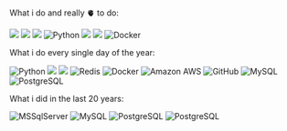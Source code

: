 What i do and really 🫀 to do:

![](https://img.shields.io/static/v1?label=cloud&message=AWS&color=orange)
![](https://img.shields.io/static/v1?label=tool&message=Kubernetes&color=blue)
![](https://img.shields.io/static/v1?label=tool&message=Helm&color=yellow)
![Python](https://img.shields.io/badge/-Python-black?style=flat-square&logo=Python)
![](https://img.shields.io/static/v1?label=code&message=GitHubActions&color=black)
![](https://img.shields.io/static/v1?label=tool&message=Metabase&color=blue)
![Docker](https://img.shields.io/badge/-Docker-black?style=flat-square&logo=docker)

What i do every single day of the year:

![Python](https://img.shields.io/badge/-Python-black?style=flat-square&logo=Python)
![](https://img.shields.io/static/v1?label=Code&message=Flask&color=black)
![](https://img.shields.io/static/v1?label=Code&message=Django&color=orange)
![Redis](https://img.shields.io/badge/-Redis-black?style=flat-square&logo=Redis)
![Docker](https://img.shields.io/badge/-Docker-black?style=flat-square&logo=docker)
![Amazon AWS](https://img.shields.io/badge/Amazon%20AWS-232F3E?style=flat-square&logo=amazon-aws)
![GitHub](https://img.shields.io/badge/-GitHub-181717?style=flat-square&logo=github)
![MySQL](https://img.shields.io/badge/-MySQL-black?style=flat-square&logo=mysql)
![PostgreSQL](https://img.shields.io/badge/-PostgreSQL-336791?style=flat-square&logo=postgresql)


What i did in the last 20 years:

![MSSqlServer](https://img.shields.io/badge/-MSSqlServer-black?style=flat-square&logo=mssql)
![MySQL](https://img.shields.io/badge/-MySQL-black?style=flat-square&logo=mysql)
![PostgreSQL](https://img.shields.io/badge/-PostgreSQL-black?style=flat-square&logo=postgresql)
![PostgreSQL](https://img.shields.io/badge/-DB2-black?style=flat-square&logo=postgresql)
